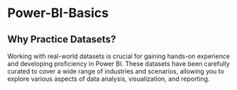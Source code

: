 # Power-BI-Basics

## Why Practice Datasets?
Working with real-world datasets is crucial for gaining hands-on experience and developing proficiency in Power BI. These datasets have been carefully curated to cover a wide range of industries and scenarios, allowing you to explore various aspects of data analysis, visualization, and reporting.

